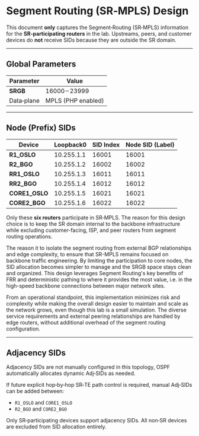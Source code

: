 # Segment Routing (SR‑MPLS) Design

This document **only** captures the Segment‑Routing (SR‑MPLS) information for the **SR‑participating routers** in the lab. Upstreams, peers, and customer devices do **not** receive SIDs because they are outside the SR domain.

---

## Global Parameters

| Parameter  | Value              |
| ---------- | ------------------ |
| **SRGB**   | 16000 – 23999      |
| Data‑plane | MPLS (PHP enabled) |

---

## Node (Prefix) SIDs

| Device         | Loopback0  | SID Index     | Node SID (Label) |
| -------------- | ---------- | ------------- | ---------------- |
| **R1_OSLO**    | 10.255.1.1 | 16001         | 16001            |
| **R2_BGO**     | 10.255.1.2 | 16002         | 16002            |
| **RR1_OSLO**   | 10.255.1.3 | 16011         | 16011            |
| **RR2_BGO**    | 10.255.1.4 | 16012         | 16012            |
| **CORE1_OSLO** | 10.255.1.5 | 16021         | 16021            |
| **CORE2_BGO**  | 10.255.1.6 | 16022         | 16022            |

Only these **six routers** participate in SR‑MPLS. The reason for this design choice is to keep the SR domain internal to the backbone infrastructure while excluding customer-facing, ISP, and peer routers from segment routing operations.

The reason it to isolate the segment routing from external BGP relationships and edge complexity, to ensure that SR-MPLS remains focused on backbone traffic engineering. By limiting the participation to core nodes, the SID allocation becomes simpler to manage and the SRGB space stays clean and organized. This design leverages Segment Routing's key benefits of FRR and deterministic pathing to where it provides the most value, i.e. in the high-speed backbone connections between major network sites.

From an operational standpoint, this implementation minimizes risk and complexity while making the overall design easier to maintain and scale as the network grows, even though this lab is a small simulation. The diverse service requirements and external peering relationships are handled by edge routers, without additional overhead of the segment routing configuration.

---

## Adjacency SIDs

Adjacency SIDs are not manually configured in this topology, OSPF automatically allocates dynamic Adj‑SIDs as needed.

If future explicit hop‑by‑hop SR‑TE path control is required, manual Adj‑SIDs can be added between:

* `R1_OSLO` and `CORE1_OSLO`
* `R2_BGO` and `CORE2_BGO`

Only SR‑participating devices support adjacency SIDs. All non‑SR devices are excluded from SID allocation entirely.
